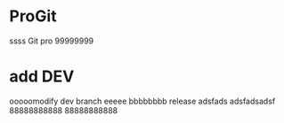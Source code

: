# ProGit
ssss Git pro
99999999

# add DEV
ooooomodify dev branch
eeeee
bbbbbbbb
release
adsfads
adsfadsadsf
88888888888
88888888888
